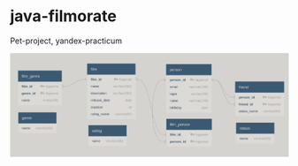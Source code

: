 # java-filmorate
Pet-project, yandex-practicum

![Entity relationship diagram sql](/src/main/resources/DB_scheme.png)

